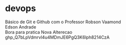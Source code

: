 # devops
Básico de Git e Github com o Professor Robson Vaamond<br>
Edson Andrade<br>
Bora para pratica
Nova Alterecao
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
